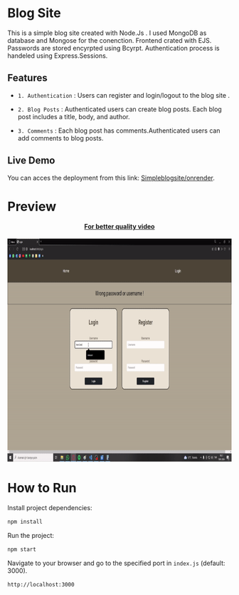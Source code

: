 # Blog Site
This is a simple blog site created with Node.Js . I used MongoDB as database and Mongose for the conenction. Frontend  crated with EJS. Passwords are stored encyrpted using 
Bcyrpt. Authentication process is handeled using Express.Sessions. 


## Features

- `1. Authentication` : Users can register  and login/logout to the blog site .

- `2. Blog Posts` : Authenticated users can create blog posts. Each blog post includes a title, body, and author.

- `3. Comments` : Each blog post has comments.Authenticated users can add comments to blog posts. 

## Live Demo
You can acces the deployment from this link: [Simpleblogsite/onrender](https://simpleblogsite.onrender.com/blogs).

# Preview 
<h4 align="center">

[For better quality video](https://youtu.be/4zup_JkP7mA)

</h4>

<img src="Media/gif1.gif" height= "500">

# How to Run
Install project dependencies:
```bash
npm install
```
Run the project:
```bash
npm start
```
Navigate to your browser and go to the specified port in `index.js` (default: 3000).
```
http://localhost:3000
```


